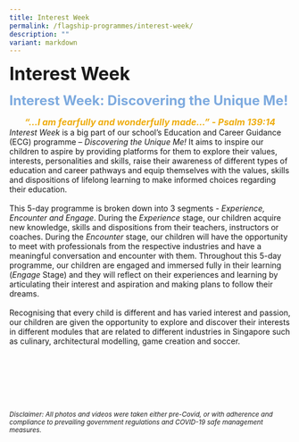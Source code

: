 ```yaml
---
title: Interest Week
permalink: /flagship-programmes/interest-week/
description: ""
variant: markdown
---
```

<b><font size="6">Interest Week</font></b>

<b><font size="5" color="#7daadf">Interest Week: Discovering the Unique Me!</font></b>

<center>
<b><font size="3" color="#eeac0d"><em>“…I am fearfully and wonderfully made…” - Psalm 139:14</em></font></b>
</center>
<i>Interest Week</i> is a big part of our school’s Education and Career Guidance (ECG) programme – <i>Discovering the Unique Me!</i> It aims to inspire our children to aspire by providing platforms for them to explore their values, interests, personalities and skills, raise their awareness of different types of education and career pathways and equip themselves with the values, skills and dispositions of lifelong learning to make informed choices regarding their education.

<center>

</center>

<br>
This 5-day programme is broken down into 3 segments - <i>Experience, Encounter and Engage</i>. During the <i>Experience</i> stage, our children acquire new knowledge, skills and dispositions from their teachers, instructors or coaches. During the <i>Encounter</i> stage, our children will have the opportunity to meet with professionals from the respective industries and have a meaningful conversation and encounter with them. Throughout this 5-day programme, our children are engaged and immersed fully in their learning (<i>Engage</i> Stage) and they will reflect on their experiences and learning by articulating their interest and aspiration and making plans to follow their dreams.
<br><br>
Recognising that every child is different and has varied interest and passion, our children are given the opportunity to explore and discover their interests in different modules that are related to different industries in Singapore such as culinary, architectural modelling, game creation and soccer.


<br><br><br><br><br><br>
<sup>_Disclaimer: All photos and videos were taken either pre-Covid, or with adherence and compliance to prevailing government regulations and COVID-19 safe management measures._</sup>